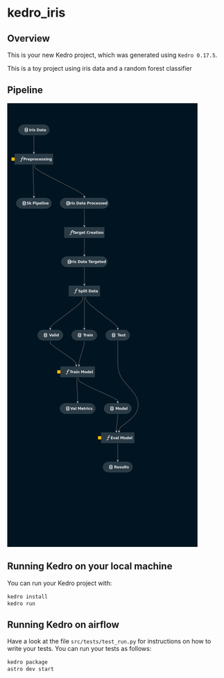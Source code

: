 # kedro_iris

## Overview

This is your new Kedro project, which was generated using `Kedro 0.17.5`.

This is a toy project using iris data and a random forest classifier

## Pipeline

<img src="docs/kedro-pipeline.png">

## Running Kedro on your local machine

You can run your Kedro project with:

```
kedro install
kedro run
```

## Running Kedro on airflow

Have a look at the file `src/tests/test_run.py` for instructions on how to write your tests. You can run your tests as follows:

```
kedro package
astro dev start
```

